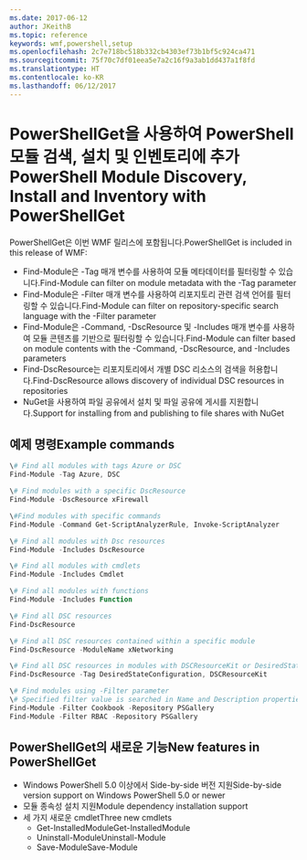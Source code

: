 ```yaml
---
ms.date: 2017-06-12
author: JKeithB
ms.topic: reference
keywords: wmf,powershell,setup
ms.openlocfilehash: 2c7e718bc518b332cb4303ef73b1bf5c924ca471
ms.sourcegitcommit: 75f70c7df01eea5e7a2c16f9a3ab1dd437a1f8fd
ms.translationtype: HT
ms.contentlocale: ko-KR
ms.lasthandoff: 06/12/2017
---
```

# <a name="powershell-module-discovery-install-and-inventory-with-powershellget"></a><span data-ttu-id="59bb2-102">PowerShellGet을 사용하여 PowerShell 모듈 검색, 설치 및 인벤토리에 추가</span><span class="sxs-lookup"><span data-stu-id="59bb2-102">PowerShell Module Discovery, Install and Inventory with PowerShellGet</span></span>
 
<span data-ttu-id="59bb2-103">PowerShellGet은 이번 WMF 릴리스에 포함됩니다.</span><span class="sxs-lookup"><span data-stu-id="59bb2-103">PowerShellGet is included in this release of WMF:</span></span>
-   <span data-ttu-id="59bb2-104">Find-Module은 -Tag 매개 변수를 사용하여 모듈 메타데이터를 필터링할 수 있습니다.</span><span class="sxs-lookup"><span data-stu-id="59bb2-104">Find-Module can filter on module metadata with the -Tag parameter</span></span>
-   <span data-ttu-id="59bb2-105">Find-Module은 -Filter 매개 변수를 사용하여 리포지토리 관련 검색 언어를 필터링할 수 있습니다.</span><span class="sxs-lookup"><span data-stu-id="59bb2-105">Find-Module can filter on repository-specific search language with the -Filter parameter</span></span>
-   <span data-ttu-id="59bb2-106">Find-Module은 -Command, -DscResource 및 -Includes 매개 변수를 사용하여 모듈 콘텐츠를 기반으로 필터링할 수 있습니다.</span><span class="sxs-lookup"><span data-stu-id="59bb2-106">Find-Module can filter based on module contents with the -Command, -DscResource, and -Includes parameters</span></span>
-   <span data-ttu-id="59bb2-107">Find-DscResource는 리포지토리에서 개별 DSC 리소스의 검색을 허용합니다.</span><span class="sxs-lookup"><span data-stu-id="59bb2-107">Find-DscResource allows discovery of individual DSC resources in repositories</span></span>
-   <span data-ttu-id="59bb2-108">NuGet을 사용하여 파일 공유에서 설치 및 파일 공유에 게시를 지원합니다.</span><span class="sxs-lookup"><span data-stu-id="59bb2-108">Support for installing from and publishing to file shares with NuGet</span></span>

## <a name="example-commands"></a><span data-ttu-id="59bb2-109">예제 명령</span><span class="sxs-lookup"><span data-stu-id="59bb2-109">Example commands</span></span>
```powershell
\# Find all modules with tags Azure or DSC
Find-Module -Tag Azure, DSC

\# Find modules with a specific DscResource
Find-Module -DscResource xFirewall

\#Find modules with specific commands
Find-Module -Command Get-ScriptAnalyzerRule, Invoke-ScriptAnalyzer

\# Find all modules with Dsc resources
Find-Module -Includes DscResource

\# Find all modules with cmdlets
Find-Module -Includes Cmdlet

\# Find all modules with functions
Find-Module -Includes Function

\# Find all DSC resources
Find-DscResource

\# Find all DSC resources contained within a specific module
Find-DscResource -ModuleName xNetworking

\# Find all DSC resources in modules with DSCResourceKit or DesiredStateConfiguration
Find-DscResource -Tag DesiredStateConfiguration, DSCResourceKit

\# Find modules using -Filter parameter
\# Specified filter value is searched in Name and Description properties
Find-Module -Filter Cookbook -Repository PSGallery
Find-Module -Filter RBAC -Repository PSGallery
```

## <a name="new-features-in-powershellget"></a><span data-ttu-id="59bb2-110">PowerShellGet의 새로운 기능</span><span class="sxs-lookup"><span data-stu-id="59bb2-110">New features in PowerShellGet</span></span>
-   <span data-ttu-id="59bb2-111">Windows PowerShell 5.0 이상에서 Side-by-side 버전 지원</span><span class="sxs-lookup"><span data-stu-id="59bb2-111">Side-by-side version support on Windows PowerShell 5.0 or newer</span></span>
-   <span data-ttu-id="59bb2-112">모듈 종속성 설치 지원</span><span class="sxs-lookup"><span data-stu-id="59bb2-112">Module dependency installation support</span></span>
-   <span data-ttu-id="59bb2-113">세 가지 새로운 cmdlet</span><span class="sxs-lookup"><span data-stu-id="59bb2-113">Three new cmdlets</span></span>
    -   <span data-ttu-id="59bb2-114">Get-InstalledModule</span><span class="sxs-lookup"><span data-stu-id="59bb2-114">Get-InstalledModule</span></span>
    -   <span data-ttu-id="59bb2-115">Uninstall-Module</span><span class="sxs-lookup"><span data-stu-id="59bb2-115">Uninstall-Module</span></span>
    -   <span data-ttu-id="59bb2-116">Save-Module</span><span class="sxs-lookup"><span data-stu-id="59bb2-116">Save-Module</span></span>
    
